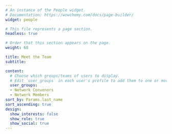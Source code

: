 ```yaml
---
# An instance of the People widget.
# Documentation: https://wowchemy.com/docs/page-builder/
widget: people

# This file represents a page section.
headless: true

# Order that this section appears on the page.
weight: 68

title: Meet the Team
subtitle:

content:
  # Choose which groups/teams of users to display.
  # Edit `user_groups` in each user's profile to add them to one or more of these groups.
  user_groups:
  - Network Convenors
  - Network Members
sort_by: Params.last_name 
sort_ascending: true
design:
  show_interests: false
  show_role: true
  show_social: true
---
```


